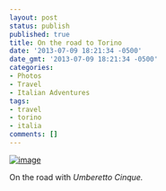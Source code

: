 ```yaml
---
layout: post
status: publish
published: true
title: On the road to Torino
date: '2013-07-09 18:21:34 -0500'
date_gmt: '2013-07-09 18:21:34 -0500'
categories:
- Photos
- Travel
- Italian Adventures
tags:
- travel
- torino
- italia
comments: []
---
```


<a href="http://benwilhelm.com/files/2013/07/wpid-20130709_123104.jpg"><img title="20130709_123104.jpg" class="aligncenter size-full" alt="image" src="http://benwilhelm.com/files/2013/07/wpid-20130709_123104.jpg" /></a>


On the road with <em>Umberetto Cinque</em><em>.</em>

